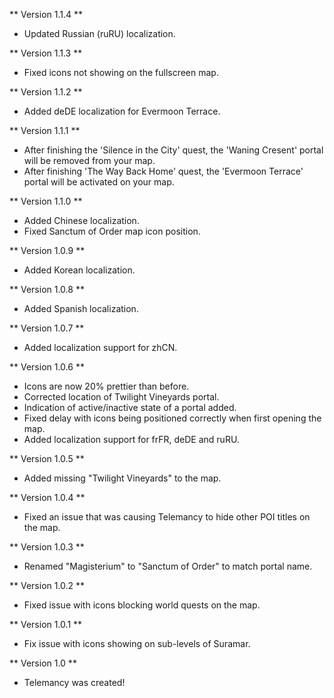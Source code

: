 ** Version 1.1.4 **
* Updated Russian (ruRU) localization.

** Version 1.1.3 **
* Fixed icons not showing on the fullscreen map.

** Version 1.1.2 **
* Added deDE localization for Evermoon Terrace.

** Version 1.1.1 **
* After finishing the 'Silence in the City' quest, the 'Waning Cresent' portal will be removed from your map.
* After finishing 'The Way Back Home' quest, the 'Evermoon Terrace' portal will be activated on your map.

** Version 1.1.0 **
* Added Chinese localization.
* Fixed Sanctum of Order map icon position.

** Version 1.0.9 **
* Added Korean localization.

** Version 1.0.8 **
* Added Spanish localization.

** Version 1.0.7 **
* Added localization support for zhCN.

** Version 1.0.6 **
* Icons are now 20% prettier than before.
* Corrected location of Twilight Vineyards portal.
* Indication of active/inactive state of a portal added.
* Fixed delay with icons being positioned correctly when first opening the map.
* Added localization support for frFR, deDE and ruRU.

** Version 1.0.5 **
* Added missing "Twilight Vineyards" to the map.

** Version 1.0.4 **
* Fixed an issue that was causing Telemancy to hide other POI titles on the map.

** Version 1.0.3 **
* Renamed "Magisterium" to "Sanctum of Order" to match portal name.

** Version 1.0.2 **
* Fixed issue with icons blocking world quests on the map.

** Version 1.0.1 **
* Fix issue with icons showing on sub-levels of Suramar.

** Version 1.0 **
* Telemancy was created!